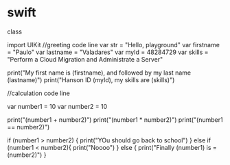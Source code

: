 # swift
class


import UIKit
//greeting code line
var str = "Hello, playground"
var firstname = "Paulo"
var lastname = "Valadares"
var myId = 48284729
var skills = "Perform a Cloud Migration and Administrate a Server"

print("My first name is \(firstname), and followed by my last name \(lastname)")
print("Hanson ID \(myId), my skills are \(skills)")


//calculation code line

var number1 = 10
var number2 = 10



print("\(number1 + number2)")
print("\(number1 * number2)")
print("\(number1 == number2)")

if (number1 > number2) {
    print("YOu should go back to school")
}
else if (number1 < number2){
    print("Noooo")
}
else {
    print("Finally \(number1) is = \(number2)")
}
